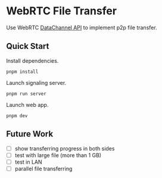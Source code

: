 # WebRTC File Transfer

Use WebRTC [DataChannel API](https://developer.mozilla.org/en-US/docs/Web/API/RTCDataChannel) to implement p2p file transfer.

## Quick Start

Install dependencies.

```
pnpm install
```

Launch signaling server.

```
pnpm run server
```

Launch web app.

```
pnpm dev
```

## Future Work

- [ ] show transferring progress in both sides
- [ ] test with large file (more than 1 GB)
- [ ] test in LAN
- [ ] parallel file transferring
